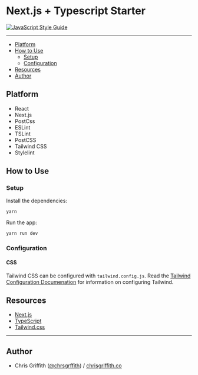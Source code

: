 # Next.js + Typescript Starter

[![JavaScript Style Guide](https://img.shields.io/badge/code_style-standard-brightgreen.svg)](https://standardjs.com)

---

* [Platform](#platform)
* [How to Use](#how-to-use)
  * [Setup](#setup)
  * [Configuration](#configuration)
* [Resources](#resources)
* [Author](#author)


## Platform

* React
* Next.js
* PostCss
* ESLint
* TSLint
* PostCSS
* Tailwind CSS
* Stylelint


## How to Use

### Setup

Install the dependencies:
```
yarn
```

Run the app:
```
yarn run dev
```

### Configuration

#### CSS

Tailwind CSS can be configured with `tailwind.config.js`. Read the [Tailwind Configuration Documenation](https://tailwindcss.com/docs/configuration) for information on configuring Tailwind.

## Resources

* [Next.js](https://github.com/zeit/next.js/)
* [TypeScript](http://www.typescriptlang.org/)
* [Tailwind.css](https://tailwindcss.com/docs/)

---

## Author

* Chris Griffith ([@chrsgrffith](github.com/chrsgrffth)) / [chrisgriffith.co](http://chrisgriffith.co)
